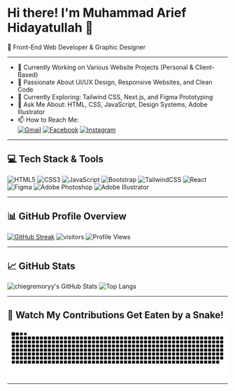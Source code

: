 # Hi there! I'm Muhammad Arief Hidayatullah 👋  
🎨 Front-End Web Developer & Graphic Designer

---

- 💼 Currently Working on Various Website Projects (Personal & Client-Based)
- 🎯 Passionate About UI/UX Design, Responsive Websites, and Clean Code
- 🧠 Currently Exploring: Tailwind CSS, Next.js, and Figma Prototyping
- 💬 Ask Me About: HTML, CSS, JavaScript, Design Systems, Adobe Illustrator
- 📫 How to Reach Me:  
  [![Gmail](https://img.shields.io/badge/Gmail-D14836?style=flat&logo=gmail&logoColor=white)](mailto:chiegremoryyy@gmail.com)
  [![Facebook](https://img.shields.io/badge/Facebook-1877F2?style=flat&logo=facebook&logoColor=white)](https://www.facebook.com/Hidayatullah)
  [![Instagram](https://img.shields.io/badge/Instagram-E4405F?style=flat&logo=instagram&logoColor=white)](https://www.instagram.com/chiegremoryyy/)

---

## 💻 Tech Stack & Tools
![HTML5](https://img.shields.io/badge/HTML5-e34f26?style=flat&logo=html5&logoColor=white)
![CSS3](https://img.shields.io/badge/CSS3-1572B6?style=flat&logo=css3&logoColor=white)
![JavaScript](https://img.shields.io/badge/JavaScript-F7DF1E?style=flat&logo=javascript&logoColor=black)
![Bootstrap](https://img.shields.io/badge/Bootstrap-563d7c?style=flat&logo=bootstrap&logoColor=white)
![TailwindCSS](https://img.shields.io/badge/Tailwind_CSS-38B2AC?style=flat&logo=tailwind-css&logoColor=white)
![React](https://img.shields.io/badge/React-61DAFB?style=flat&logo=react&logoColor=black)
![Figma](https://img.shields.io/badge/Figma-F24E1E?style=flat&logo=figma&logoColor=white)
![Adobe Photoshop](https://img.shields.io/badge/Adobe_Photoshop-31A8FF?style=flat&logo=adobe-photoshop&logoColor=white)
![Adobe Illustrator](https://img.shields.io/badge/Adobe_Illustrator-FF9A00?style=flat&logo=adobe-illustrator&logoColor=white)

---

## 📊 GitHub Profile Overview

[![GitHub Streak](https://streak-stats.demolab.com?user=chiegremoryy&theme=radical&hide_border=true)](https://git.io/streak-stats)
![visitors](https://visitor-badge.laobi.icu/badge?page_id=chiegremoryy)
![Profile Views](https://komarev.com/ghpvc/?username=chiegremoryy&color=blueviolet)

---

## 📈 GitHub Stats
![chiegremoryy's GitHub Stats](https://github-readme-stats.vercel.app/api?username=chiegremoryy&show_icons=true&theme=radical)
![Top Langs](https://github-readme-stats.vercel.app/api/top-langs/?username=chiegremoryy&layout=compact&theme=radical)

---


## 🐍 Watch My Contributions Get Eaten by a Snake!

![snake gif](https://raw.githubusercontent.com/Platane/snk/output/github-contribution-grid-snake.svg)

---
